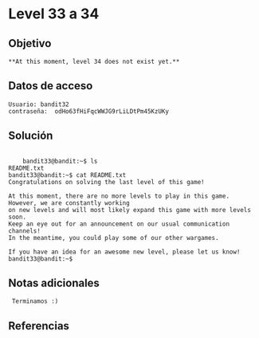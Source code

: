 # Level 33 a 34

## Objetivo
	**At this moment, level 34 does not exist yet.**
## Datos de acceso
	Usuario: bandit32
	contraseña:  odHo63fHiFqcWWJG9rLiLDtPm45KzUKy
## Solución
	
``` Shell
	
	bandit33@bandit:~$ ls
README.txt
bandit33@bandit:~$ cat README.txt
Congratulations on solving the last level of this game!

At this moment, there are no more levels to play in this game. However, we are constantly working
on new levels and will most likely expand this game with more levels soon.
Keep an eye out for an announcement on our usual communication channels!
In the meantime, you could play some of our other wargames.

If you have an idea for an awesome new level, please let us know!
bandit33@bandit:~$
````

## Notas adicionales
	 Terminamos :)
## Referencias 
